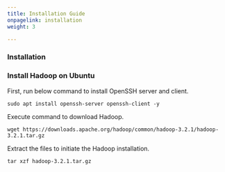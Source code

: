```yaml
---
title: Installation Guide
onpagelink: installation
weight: 3

---
```


### Installation

### Install Hadoop on Ubuntu

First, run below command to install OpenSSH server and client.

 ```
sudo apt install openssh-server openssh-client -y
```

Execute command to download Hadoop.

 ```
wget https://downloads.apache.org/hadoop/common/hadoop-3.2.1/hadoop-3.2.1.tar.gz
```

Extract the files to initiate the Hadoop installation.

 ```
tar xzf hadoop-3.2.1.tar.gz
```